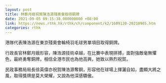 ```yaml
---
layout: post
title: 林鄭月娥祝賀陳浩源殘奧會取得銅牌
date: 2021-09-05 09:15:38.000000000 +08:00
link: https://news.rthk.hk/rthk/ch/component/k2/1609120-20210905.htm
categories: rthk
---
```


港隊代表陳浩源在東京殘奧會輪椅羽毛球男單項目取得銅牌。

行政長官林鄭月娥形容，陳浩源技術卓越，在比賽中表現拼搏，面對強敵毫無懼色，最終勇奪銅牌，相信全港市民也為他高興，她致以熱烈祝賀。

民政事務局局長徐英偉亦祝賀陳浩源奪銅，形容他在球場上揮灑自如，盡顯大將之風，取得獎牌是莫大榮耀，又說為他深感驕傲。
